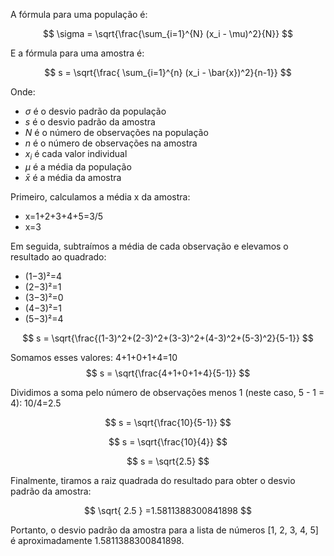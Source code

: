 A fórmula para uma população é:

$$ \sigma = \sqrt{\frac{\sum_{i=1}^{N} (x_i - \mu)^2}{N}} $$

E a fórmula para uma amostra é:

$$ s = \sqrt{\frac{ \sum_{i=1}^{n} (x_i - \bar{x})^2}{n-1}} $$

Onde:
- $\sigma$ é o desvio padrão da população
- $s$ é o desvio padrão da amostra
- $N$ é o número de observações na população
- $n$ é o número de observações na amostra
- $x_i$ é cada valor individual
- $\mu$ é a média da população
- $\bar{x}$ é a média da amostra

Primeiro, calculamos a média x da amostra:
 - x=1+2+3+4+5​=3/5
 - x=3

Em seguida, subtraímos a média de cada observação e elevamos o resultado ao quadrado:

 - (1−3)²=4
 - (2−3)²=1
 - (3−3)²=0
 - (4−3)²=1
 - (5−3)²=4

$$ s = \sqrt{\frac{(1-3)^2+(2-3)^2+(3-3)^2+(4-3)^2+(5-3)^2}{5-1}} $$

Somamos esses valores: 4+1+0+1+4=10
$$ s = \sqrt{\frac{4+1+0+1+4}{5-1}} $$

Dividimos a soma pelo número de observações menos 1 (neste caso, 5 - 1 = 4): 10/4​=2.5

$$ s = \sqrt{\frac{10}{5-1}} $$

$$ s = \sqrt{\frac{10}{4}} $$

$$ s = \sqrt{2.5} $$

Finalmente, tiramos a raiz quadrada do resultado para obter o desvio padrão da amostra:

$$ \sqrt{ 2.5​ } =1.5811388300841898 $$ 

Portanto, o desvio padrão da amostra para a lista de números [1, 2, 3, 4, 5] é aproximadamente 1.5811388300841898.
